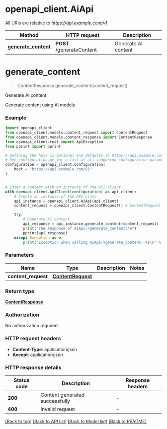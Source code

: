 # openapi_client.AiApi

All URIs are relative to *https://api.example.com/v1*

Method | HTTP request | Description
------------- | ------------- | -------------
[**generate_content**](AiApi.md#generate_content) | **POST** /generateContent | Generate AI content


# **generate_content**
> ContentResponse generate_content(content_request)

Generate AI content

Generate content using AI models

### Example


```python
import openapi_client
from openapi_client.models.content_request import ContentRequest
from openapi_client.models.content_response import ContentResponse
from openapi_client.rest import ApiException
from pprint import pprint

# Defining the host is optional and defaults to https://api.example.com/v1
# See configuration.py for a list of all supported configuration parameters.
configuration = openapi_client.Configuration(
    host = "https://api.example.com/v1"
)


# Enter a context with an instance of the API client
with openapi_client.ApiClient(configuration) as api_client:
    # Create an instance of the API class
    api_instance = openapi_client.AiApi(api_client)
    content_request = openapi_client.ContentRequest() # ContentRequest | 

    try:
        # Generate AI content
        api_response = api_instance.generate_content(content_request)
        print("The response of AiApi->generate_content:\n")
        pprint(api_response)
    except Exception as e:
        print("Exception when calling AiApi->generate_content: %s\n" % e)
```



### Parameters


Name | Type | Description  | Notes
------------- | ------------- | ------------- | -------------
 **content_request** | [**ContentRequest**](ContentRequest.md)|  | 

### Return type

[**ContentResponse**](ContentResponse.md)

### Authorization

No authorization required

### HTTP request headers

 - **Content-Type**: application/json
 - **Accept**: application/json

### HTTP response details

| Status code | Description | Response headers |
|-------------|-------------|------------------|
**200** | Content generated successfully |  -  |
**400** | Invalid request |  -  |

[[Back to top]](#) [[Back to API list]](../README.md#documentation-for-api-endpoints) [[Back to Model list]](../README.md#documentation-for-models) [[Back to README]](../README.md)

